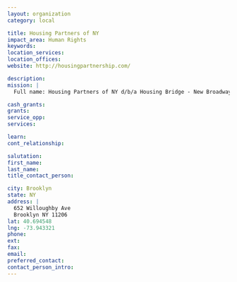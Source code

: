 ```yaml
---
layout: organization
category: local

title: Housing Partners of NY
impact_area: Human Rights
keywords: 
location_services: 
location_offices: 
website: http://housingpartnership.com/

description: 
mission: |
  Full name: Housing Partners of NY d/b/a Housing Bridge - New Broadway Family Residence

cash_grants: 
grants: 
service_opp: 
services: 

learn: 
cont_relationship: 

salutation: 
first_name: 
last_name: 
title_contact_person: 

city: Brooklyn
state: NY
address: |
  652 Willoughby Ave     
  Brooklyn NY 11206
lat: 40.694548
lng: -73.943321
phone: 
ext: 
fax: 
email: 
preferred_contact: 
contact_person_intro: 
---
```

